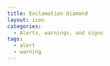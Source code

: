 ```yaml
---
title: Exclamation diamond
layout: icon
categories:
  - Alerts, warnings, and signs
tags:
  - alert
  - warning
---
```

